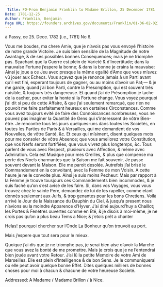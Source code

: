 ```yaml
---
 Title: FO-From Benjamin Franklin to Madame Brillon, 25 December 1781
Date: 1781-12-25
Author: Franklin, Benjamin
Page URL: https://founders.archives.gov/documents/Franklin/01-36-02-0210
---
```



  à Passy, ce 25. Dece. 1782 [i.e., 1781]
  No 6.

Vous me boudes, ma chere Amie, que je n’avois pas vous envoyé l’histoire de notre grande Victoire. Je suis bien sensible de la Magnitude de notre Avantage, & de ses possibles bonnes Consequences; mais je ne triomphe pas. Sçachant que la Guerre est plein de Varieté & d’Incertitude; dans la mauvaise Fortune j’espere la bonne; & dans la bonne je crains la mauvaise: Ainsi je joue a ce Jeu avec presque la même egalité d’Ame que vous m’avez vû jouer aux Echecs. Vous sçavez que je renonce jamais à un Parti avant qu’il est fini, esperant toujours de gagner, ou au moins d’avoir un Pat;— & je me garde, quand j’ai bon Parti, contre la Presomption, qui est souvent trés nuisible, & toujours trés dangereuse. Et quand j’ai de Présomption je tache de la cacher, pour eviter la honte si la Fortune change. Vous voyez pourquoi j’ai dit si peu de cette Affaire, & que j’ai seulement remarqué, que rien ne pouvoit me faire parfaitement heureux en certaines Circonstances.
Comme vous avez toujours evité de faire des Connoissances nombreuses, vous ne pouvez pas imaginer la Quantité de Gens qui s’interessent de vôtre Bien-être. Je rencontre tous les jours quelques-uns dans toutes les Societés, en toutes les Parties de Paris & à Versailles, qui me demandent de vos Nouvelles, de vôtre Santé, &c. Et ceux qui m’aiment, disent quelques mots pour me consoler de vôtre Absence; que vous ameliorez votre Constitution, que vos Nerfs seront fortifiées, que vous vivrez plus longtemps, &c. Tous parlent de vous avec Respect, plusieurs avec Affection, & même avec Admiration. Cela est Musique pour mes Oreilles, & plus que compense ma perte des Noels charmantes que la Saison me fait souvenir.
Je passe souvent devant la Maison. Elle me paroit desolée. Autrefois j’ai brisé le Commandement en la convoitant, avec la Femme de mon Voisin. A cette heure je ne le convoite plus. Ainsi je suis moins Pecheur: Mais par rapport à la Femme je trouve tousjours ces Commandements bien incommodes, & je suis faché qu’on s’est avisé de les faire. Si, dans vos Voyages, vous vous trouvez chez le sainte Pere, demandez de lui de les rapeller, comme etant donnés seulement aux Juifs, & trop genantes pour les bons Chretiens.
Voilà arrivé le Jour de la Naissance du Dauphin du Ciel, & jusqu’a present nous n’avions eu la moindre Apparence d’Hyver. J’ai diné aujourd’huy a Chaillot; les Portes & Fenétres ouvertes comme en Eté, & je disois à moi-même, je ne crois pas qu’on a plus beau Tems a Nice; & j’etois prêt a chanter

Helas! pourquoi chercher sur l’Onde
  La Bonheur qu’on trouvoit au port.

Mais j’espere que tout sera pour le mieux.

Quoique j’ai dis que je ne triomphe pas, je serai bien aise d’avoir la Marche que vous avez la bonté de me promettre. Mais je crois que je ne l’entendrai bien jouée avant votre Retour.
J’ai lû la petite Memoire de votre Ami de Marseilles. Elle est plein d’Intelligence & de bon Sens. Je le communiquerai ou elle peut avoir quelque bonne Effet.
Dites quelques milliers de bonnes choses pour moi à chacun & chacune de votre heureuse Societé.
 
Addressed: A Madame / Madame Brillon / à Nice.


